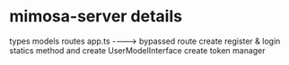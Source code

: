 # mimosa-server details

types
models
routes
app.ts ----> bypassed route
create register & login statics method and create UserModelInterface
create token manager
